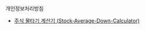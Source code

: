 개인정보처리방침

- [주식 물타기 계산기 (Stock-Average-Down-Calculator)](https://github.com/lofty87/privacy-policy/blob/master/stock-average-down-calculator/stock-average-down-calculator-privacy-policy.md)
